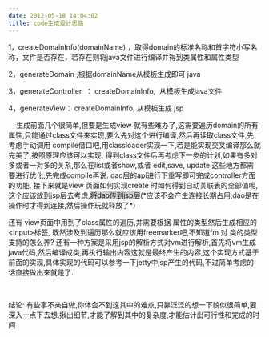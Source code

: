 ```yaml
---
date: 2012-05-18 14:04:02
title: code生成设计思路
---
```



<p>
	1，createDomainInfo(domainName) ，取得domain的标准名称和首字符小写名称，文件是否存在，若存在则将java文件进行编译并得到类属性和属性类型
</p>
<p>
	2，generateDomain ,根据domainName从模板生成即可 java
</p>
<p>
	3，generateController &nbsp;： createDomainInfo, &nbsp;从模板生成java文件
</p>
<p>
	4，generateView： createDomainInfo, 从模板生成 jsp
</p>
<p>
	&nbsp; &nbsp; 生成前面几个很简单,但要是生成view 就有些难办了,这需要遍历domain的所有属性,只能通过class文件来实现,要么先对这个进行编译,然后再读取class文件,先考虑手动调用 compile借口吧,用classloader实现一下,若是能实现交叉编译那么就完美了,按照原理应该可以实现, 得到class文件后再考虑下一步的计划,如果有多对多或者一对多的关系,那么在list或者show,或者 edit,save, update 这些地方都需要进行优化,先完成compile再说. dao层的api进行下重写即可完成controller方面的功能, 接下来就是view 页面如何实现create 时如何得到自动关联表的全部值呢,这个应该放到jsp层去考虑,<span style="background-color:#CCCCCC;">将dao传到jsp层</span>(*应该不会产生连接长期占用,dao是在操作时才得到连接,然后操作玩就释放了*)
</p>
<p>
	还有 view页面中用到了class属性的遍历,并需要根据 属性的类型然后生成相应的&lt;input&gt;标签, 既然涉及到遍历那么就应该用freemarker吧,不知道fm 对 类的类型支持的怎么养? 还有一种方案是采用jsp的解析方式对vm进行解析,首先将vm生成java代码,然后编译成类,再执行输出内容这就是最终产生的内容,这个实现方式基于前面的实现,具体实现的代码可以参考一下jetty中jsp产生的代码,不过简单考虑的话直接做出来就是了.
</p>
<p>
	<br />
</p>
<p>
	结论: 有些事不亲自做,你体会不到这其中的难点,只靠泛泛的想一下貌似很简单,要深入一点下去想,揪出细节,才能了解到其中的复杂度,才能估计出可行性和完成的时间
</p>
<p>
	<br />
</p>